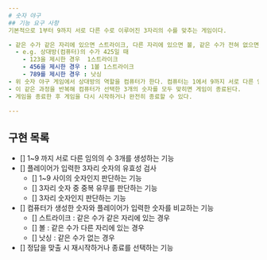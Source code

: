 ```yaml
---
# 숫자 야구
## 기능 요구 사항
기본적으로 1부터 9까지 서로 다른 수로 이루어진 3자리의 수를 맞추는 게임이다.

- 같은 수가 같은 자리에 있으면 스트라이크, 다른 자리에 있으면 볼, 같은 수가 전혀 없으면 포볼 또는 낫싱이란 힌트를 얻고, 그 힌트를 이용해서 먼저 상대방(컴퓨터)의 수를 맞추면 승리한다.
  - e.g. 상대방(컴퓨터)의 수가 425일 때 
    - 123을 제시한 경우  1스트라이크
    - 456을 제시한 경우 : 1볼 1스트라이크
    - 789를 제시한 경우 : 낫싱
- 위 숫자 야구 게임에서 상대방의 역할을 컴퓨터가 한다. 컴퓨터는 1에서 9까지 서로 다른 임의의 수 3개를 선택한다. 게 임 플레이어는 컴퓨터가 생각하고 있는 3개의 숫자를 입력하고, 컴퓨터는 입력한 숫자에 대한 결과를 출력한다.
- 이 같은 과정을 반복해 컴퓨터가 선택한 3개의 숫자를 모두 맞히면 게임이 종료된다.
- 게임을 종료한 후 게임을 다시 시작하거나 완전히 종료할 수 있다.

---
```

## 구현 목록
- [] 1~9 까지 서로 다른 임의의 수 3개를 생성하는 기능
- [] 플레이어가 입력한 3자리 숫자의 유효성 검사
    - [] 1~9 사이의 숫자인지 판단하는 기능
    - [] 3자리 숫자 중 중복 유무를 판단하는 기능
    - [] 3자리 숫자인지 판단하는 기능
- [] 컴퓨터가 생성한 숫자와 플레이어가 입력한 숫자를 비교하는 기능
  - [] 스트라이크 : 같은 수가 같은 자리에 있는 경우
  - [] 볼 : 같은 수가 다른 자리에 있는 경우
  - [] 낫싱 : 같은 수가 없는 경우
- [] 정답을 맞출 시 재시작하거나 종료를 선택하는 기능
